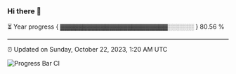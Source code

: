 ### Hi there 👋

⏳ Year progress { ▓▓▓▓▓▓▓▓▓▓▓▓▓▓▓▓▓▓▓▓▓▓▓▓░░░░░░ } 80.56 %

---

⏰ Updated on Sunday, October 22, 2023, 1:20 AM UTC

![Progress Bar CI](https://github.com/arthurbuhl/arthurbuhl/workflows/Progress%20Bar%20CI/badge.svg)
